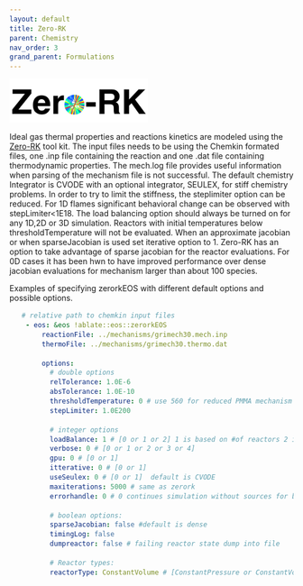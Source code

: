 ```yaml
---
layout: default
title: Zero-RK
parent: Chemistry
nav_order: 3
grand_parent: Formulations
---
```


![ZeroRK Logo](zerork_image.png "ZeroRk logo")


Ideal gas thermal properties and reactions kinetics are modeled using the [Zero-RK](https://github.com/LLNL/zero-rk) tool kit. 
The input files needs to be using the Chemkin formated files, one .inp file containing the reaction and one .dat file containing thermodynamic properties.
The mech.log file provides useful information when parsing of the mechanism file is not successful.
The default chemistry Integrator is CVODE with an optional integrator, SEULEX, for stiff chemistry problems.
In order to try to limit the stiffness, the steplimiter option can be reduced. 
For 1D flames significant behavioral change can be observed with stepLimiter<1E18.
The load balancing option should always be turned on for any 1D,2D or 3D simulation.
Reactors with initial temperatures below thresholdTemperature will not be evaluated.
When an approximate jacobian or when sparseJacobian is used set iterative option to 1.
Zero-RK has an option to take advantage of sparse jacobian for the reactor evaluations.
For 0D cases it has been hwn to have improved performance over dense jacobian evaluations for mechanism larger than about 100 species.

Examples of specifying zerorkEOS with different default options and possible options.

```yaml
   # relative path to chemkin input files
    - eos: &eos !ablate::eos::zerorkEOS
        reactionFile: ../mechanisms/grimech30.mech.inp
        thermoFile: ../mechanisms/grimech30.thermo.dat

        options:
          # double options
          relTolerance: 1.0E-6
          absTolerance: 1.0E-10
          thresholdTemperature: 0 # use 560 for reduced PMMA mechanism
          stepLimiter: 1.0E200          
          
          # integer options
          loadBalance: 1 # [0 or 1 or 2] 1 is based on #of reactors 2 is based on time
          verbose: 0 # [0 or 1 or 2 or 3 or 4]
          gpu: 0 # [0 or 1]
          itterative: 0 # [0 or 1]
          useSeulex: 0 # [0 or 1]  default is CVODE    
          maxiterations: 5000 # same as zerork
          errorhandle: 0 # 0 continues simulation without sources for bad cells, 1 tightens tolerance
          
          # boolean options:
          sparseJacobian: false #default is dense
          timingLog: false
          dumpreactor: false # failing reactor state dump into file
          
          # Reactor types:
          reactorType: ConstantVolume # [ConstantPressure or ConstantVolume]


```
